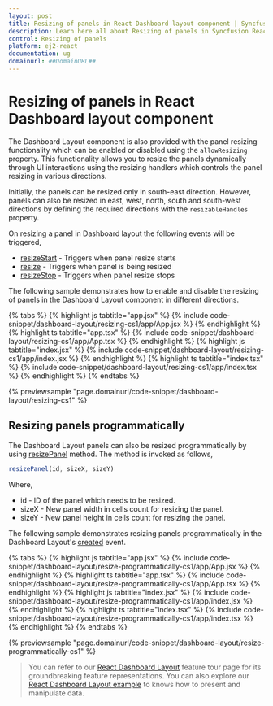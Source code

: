 ```yaml
---
layout: post
title: Resizing of panels in React Dashboard layout component | Syncfusion
description: Learn here all about Resizing of panels in Syncfusion React Dashboard layout component of Syncfusion Essential JS 2 and more.
control: Resizing of panels 
platform: ej2-react
documentation: ug
domainurl: ##DomainURL##
---
```


# Resizing of panels in React Dashboard layout component

The Dashboard Layout component is also provided with the panel resizing functionality which can be enabled or disabled using the `allowResizing` property. This functionality allows you to resize the panels dynamically through UI interactions using the resizing handlers which controls the panel resizing in various directions.

Initially, the panels can be resized only in south-east direction. However, panels can also be resized in east, west, north, south and south-west directions by defining the required directions with the `resizableHandles` property.

On resizing a panel in Dashboard layout the following events will be triggered,
* [resizeStart](https://ej2.syncfusion.com/react/documentation/api/dashboard-layout/#resizestart) - Triggers when panel resize starts
* [resize](https://ej2.syncfusion.com/react/documentation/api/dashboard-layout/#resize) - Triggers when panel is being resized
* [resizeStop](https://ej2.syncfusion.com/react/documentation/api/dashboard-layout/#resizestop) - Triggers when panel resize stops

The following sample demonstrates how to enable and disable the resizing of panels in the Dashboard Layout component in different directions.

{% tabs %}
{% highlight js tabtitle="app.jsx" %}
{% include code-snippet/dashboard-layout/resizing-cs1/app/App.jsx %}
{% endhighlight %}
{% highlight ts tabtitle="app.tsx" %}
{% include code-snippet/dashboard-layout/resizing-cs1/app/App.tsx %}
{% endhighlight %}
{% highlight js tabtitle="index.jsx" %}
{% include code-snippet/dashboard-layout/resizing-cs1/app/index.jsx %}
{% endhighlight %}
{% highlight ts tabtitle="index.tsx" %}
{% include code-snippet/dashboard-layout/resizing-cs1/app/index.tsx %}
{% endhighlight %}
{% endtabs %}

 {% previewsample "page.domainurl/code-snippet/dashboard-layout/resizing-cs1" %}

## Resizing panels programmatically

The Dashboard Layout panels can also be resized programmatically by using [resizePanel](https://ej2.syncfusion.com/react/documentation/api/dashboard-layout/#resizepanel) method. The method is invoked as follows,

```js
resizePanel(id, sizeX, sizeY)

```

Where,
* id - ID of the panel which needs to be resized.
* sizeX - New panel width in cells count for resizing the panel.
* sizeY - New panel height in cells count for resizing the panel.

The following sample demonstrates resizing panels programmatically in the Dashboard Layout's [created](https://ej2.syncfusion.com/react/documentation/api/dashboard-layout/#created) event.

{% tabs %}
{% highlight js tabtitle="app.jsx" %}
{% include code-snippet/dashboard-layout/resize-programmatically-cs1/app/App.jsx %}
{% endhighlight %}
{% highlight ts tabtitle="app.tsx" %}
{% include code-snippet/dashboard-layout/resize-programmatically-cs1/app/App.tsx %}
{% endhighlight %}
{% highlight js tabtitle="index.jsx" %}
{% include code-snippet/dashboard-layout/resize-programmatically-cs1/app/index.jsx %}
{% endhighlight %}
{% highlight ts tabtitle="index.tsx" %}
{% include code-snippet/dashboard-layout/resize-programmatically-cs1/app/index.tsx %}
{% endhighlight %}
{% endtabs %}

 {% previewsample "page.domainurl/code-snippet/dashboard-layout/resize-programmatically-cs1" %}

> You can refer to our [React Dashboard Layout](https://www.syncfusion.com/react-ui-components/react-dashboard-layout) feature tour page for its groundbreaking feature representations. You can also explore our [React Dashboard Layout example](https://ej2.syncfusion.com/react/demos/#/material/dashboard-layout/default) to knows how to present and manipulate data.